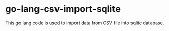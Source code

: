 # go-lang-csv-import-sqlite
This go lang code is used to import data from CSV file into sqlite database.
